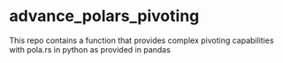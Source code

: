 # advance_polars_pivoting
This repo contains a function that provides complex pivoting capabilities with pola.rs in python as provided in pandas

